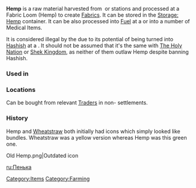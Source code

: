 **Hemp** is a raw material harvested from [](Hemp_Farm.md) or [](Hydroponic_Hemp.md) stations and processed at a Fabric
Loom (Hemp) to create [Fabrics](Fabrics.md "wikilink"). It can be stored in
the [Storage: Hemp](Storage:_Hemp "wikilink") container. It can be also
processed into [Fuel](Fuel.md "wikilink") at a [](Biofuel_Distillery_(Hemp).md) or into a number of
Medical Items.

It is considered illegal by the [](02%20-%20Projects%20&%20Wikis/Kenshi/Kenshi%20Wiki/Kenshi%20Wiki%20Template/United_Cities.md) due to its potential of being turned
into [Hashish](Hashish.md "wikilink") at a [](Hemp_Processor.md). It should not be assumed that
it's the same with [The Holy Nation](02%20-%20Projects%20&%20Wikis/Kenshi/Kenshi%20Wiki/Kenshi%20Wiki%20Template/The_Holy_Nation.md "wikilink") or
[Shek Kingdom](02%20-%20Projects%20&%20Wikis/Kenshi/Kenshi%20Wiki/Kenshi%20Wiki%20Template/Shek_Kingdom.md "wikilink"), as neither of them outlaw Hemp
despite banning Hashish.

### Used in

### Locations

Can be bought from relevant [Traders](Traders.md "wikilink") in non-[](Holy_Nation.md) settlements.

### History

Hemp and [Wheatstraw](Wheatstraw.md "wikilink") both initially had icons
which simply looked like bundles. Wheatstraw was a yellow version
whereas Hemp was this green one.

Old Hemp.png\|Outdated icon

[ru:Пенька](ru:Пенька "wikilink")

[Category:Items](Category:Items "wikilink")
[Category:Farming](Category:Farming "wikilink")